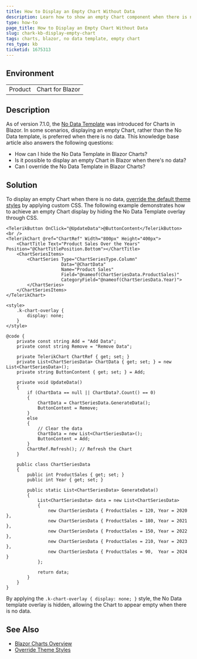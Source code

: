 ```yaml
---
title: How to Display an Empty Chart Without Data
description: Learn how to show an empty Chart component when there is no data, instead of displaying the default No Data template.
type: how-to
page_title: How to Display an Empty Chart Without Data
slug: chark-kb-display-empty-chart
tags: charts, blazor, no data template, empty chart
res_type: kb
ticketid: 1675313
---
```


## Environment
<table>
	<tbody>
		<tr>
			<td>Product</td>
			<td>Chart for Blazor</td>
		</tr>
	</tbody>
</table>

## Description

As of version 7.1.0, the [No Data Template](slug://chart-no-data-template) was introduced for Charts in Blazor. In some scenarios, displaying an empty Chart, rather than the No Data template, is preferred when there is no data. This knowledge base article also answers the following questions:

- How can I hide the No Data Template in Blazor Charts?
- Is it possible to display an empty Chart in Blazor when there's no data?
- Can I override the No Data Template in Blazor Charts?

## Solution

To display an empty Chart when there is no data, [override the default theme styles](slug://themes-override) by applying custom CSS. The following example demonstrates how to achieve an empty Chart display by hiding the No Data Template overlay through CSS.



````RAZOR
<TelerikButton OnClick="@UpdateData">@ButtonContent</TelerikButton>
<br />
<TelerikChart @ref="ChartRef" Width="800px" Height="400px">
    <ChartTitle Text="Product Sales Over the Years" Position="@ChartTitlePosition.Bottom"></ChartTitle>
    <ChartSeriesItems>
        <ChartSeries Type="ChartSeriesType.Column"
                     Data="@ChartData"
                     Name="Product Sales"
                     Field="@nameof(ChartSeriesData.ProductSales)"
                     CategoryField="@nameof(ChartSeriesData.Year)">
        </ChartSeries>
    </ChartSeriesItems>
</TelerikChart>

<style>
    .k-chart-overlay {
        display: none;
    }
</style>

@code {
    private const string Add = "Add Data";
    private const string Remove = "Remove Data";

    private TelerikChart ChartRef { get; set; }
    private List<ChartSeriesData> ChartData { get; set; } = new List<ChartSeriesData>();
    private string ButtonContent { get; set; } = Add;

    private void UpdateData()
    {
        if (ChartData == null || ChartData?.Count() == 0)
        {
            ChartData = ChartSeriesData.GenerateData();
            ButtonContent = Remove;
        }
        else
        {
            // Clear the data
            ChartData = new List<ChartSeriesData>();
            ButtonContent = Add;
        }
        ChartRef.Refresh(); // Refresh the Chart
    }

    public class ChartSeriesData
    {
        public int ProductSales { get; set; }
        public int Year { get; set; }

        public static List<ChartSeriesData> GenerateData()
        {
            List<ChartSeriesData> data = new List<ChartSeriesData>
            {
                new ChartSeriesData { ProductSales = 120, Year = 2020 },
                new ChartSeriesData { ProductSales = 180, Year = 2021 },
                new ChartSeriesData { ProductSales = 150, Year = 2022 },
                new ChartSeriesData { ProductSales = 210, Year = 2023 },
                new ChartSeriesData { ProductSales = 90,  Year = 2024 }
            };

            return data;
        }
    }
}
````

By applying the `.k-chart-overlay { display: none; }` style, the No Data template overlay is hidden, allowing the Chart to appear empty when there is no data.

## See Also

- [Blazor Charts Overview](slug://components/chart/overview)
- [Override Theme Styles](slug://themes-override)
